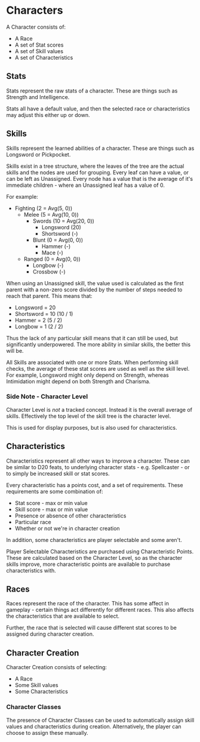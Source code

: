 # Characters

A Character consists of:

- A Race
- A set of Stat scores
- A set of Skill values
- A set of Characteristics

## Stats

Stats represent the raw stats of a character. These are things such as Strength and Intelligence.

Stats all have a default value, and then the selected race or characteristics may adjust this either up or down.

## Skills

Skills represent the learned abilities of a character. These are things such as Longsword or Pickpocket.

Skills exist in a tree structure, where the leaves of the tree are the actual skills and the nodes are used for grouping. Every leaf can have a value, or can be left as Unassigned. Every node has a value that is the average of it's immediate children - where an Unassigned leaf has a value of 0.

For example:

- Fighting (2 = Avg(5, 0))
  - Melee (5 = Avg(10, 0))
    - Swords (10 = Avg(20, 0))
      - Longsword (20)
      - Shortsword (-)
    - Blunt (0 = Avg(0, 0))
      - Hammer (-)
      - Mace (-)
  - Ranged (0 = Avg(0, 0))
    - Longbow (-)
    - Crossbow (-)

When using an Unassigned skill, the value used is calculated as the first parent with a non-zero score divided by the number of steps needed to reach that parent. This means that:

- Longsword = 20
- Shortsword = 10 (10 / 1)
- Hammer = 2 (5 / 2)
- Longbow = 1 (2 / 2)

Thus the lack of any particular skill means that it can still be used, but significantly underpowered. The more ability in similar skills, the better this will be.

All Skills are associated with one or more Stats. When performing skill checks, the average of these stat scores are used as well as the skill level. For example, Longsword might only depend on Strength, whereas Intimidation might depend on both Strength and Charisma.

### Side Note - Character Level

Character Level is _not_ a tracked concept. Instead it is the overall average of skills. Effectively the top level of the skill tree is the character level.

This is used for display purposes, but is also used for characteristics.

## Characteristics

Characteristics represent all other ways to improve a character. These can be similar to D20 feats, to underlying character stats - e.g. Spellcaster - or to simply be increased skill or stat scores.

Every characteristic has a points cost, and a set of requirements. These requirements are some combination of:

- Stat score - max or min value
- Skill score - max or min value
- Presence or absence of other characteristics
- Particular race
- Whether or not we're in character creation

In addition, some characteristics are player selectable and some aren't.

Player Selectable Characteristics are purchased using Characteristic Points. These are calculated based on the Character Level, so as the character skills improve, more characteristic points are available to purchase characteristics with.

## Races

Races represent the race of the character. This has some affect in gameplay - certain things act differently for different races. This also affects the characteristics that are available to select.

Further, the race that is selected will cause different stat scores to be assigned during character creation.

## Character Creation

Character Creation consists of selecting:

- A Race
- Some Skill values
- Some Characteristics

### Character Classes

The presence of Character Classes can be used to automatically assign skill values and characteristics during creation. Alternatively, the player can choose to assign these manually.
